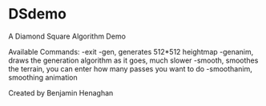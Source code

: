 # DSdemo
A Diamond Square Algorithm Demo

Available Commands:
-exit
-gen, generates 512*512 heightmap
-genanim, draws the generation algorithm as it goes, much slower
-smooth, smoothes the terrain, you can enter how many passes you want to do
-smoothanim, smoothing animation


Created by Benjamin Henaghan
